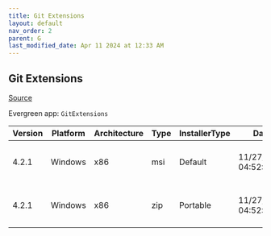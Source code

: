```yaml
---
title: Git Extensions
layout: default
nav_order: 2
parent: G
last_modified_date: Apr 11 2024 at 12:33 AM
---
```


## Git Extensions

[Source](https://github.com/gitextensions/gitextensions)

Evergreen app: `GitExtensions`

| Version | Platform | Architecture | Type | InstallerType | Date                | Size     | URI                                                                                                                                                                                                                                                  |
| ------- | -------- | ------------ | ---- | ------------- | ------------------- | -------- | ---------------------------------------------------------------------------------------------------------------------------------------------------------------------------------------------------------------------------------------------------- |
| 4.2.1   | Windows  | x86          | msi  | Default       | 11/27/2023 04:52:00 | 23248896 | [https://github.com/gitextensions/gitextensions/releases/download/v4.2.1/GitExtensions-4.2.1.17611-b0c0b2848.msi](https://github.com/gitextensions/gitextensions/releases/download/v4.2.1/GitExtensions-4.2.1.17611-b0c0b2848.msi)                   |
| 4.2.1   | Windows  | x86          | zip  | Portable      | 11/27/2023 04:52:00 | 22614104 | [https://github.com/gitextensions/gitextensions/releases/download/v4.2.1/GitExtensions-Portable-4.2.1.17611-b0c0b2848.zip](https://github.com/gitextensions/gitextensions/releases/download/v4.2.1/GitExtensions-Portable-4.2.1.17611-b0c0b2848.zip) |
